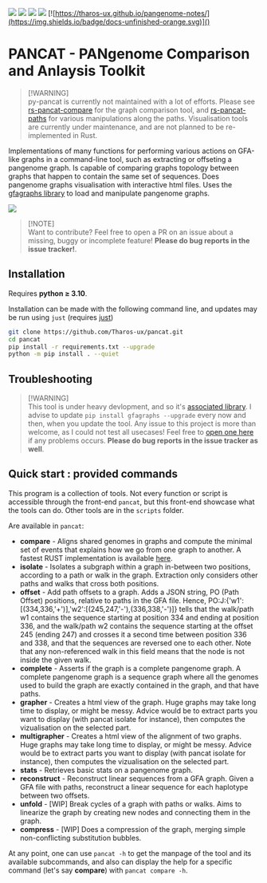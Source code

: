 [![](https://img.shields.io/badge/python-3.10-blue.svg)]()
[![](https://img.shields.io/badge/python-3.11-blue.svg)]()
[![](https://img.shields.io/badge/python-3.12-blue.svg)]()
[![](https://img.shields.io/badge/documentation-unfinished-orange.svg)]()
[![https://tharos-ux.github.io/pangenome-notes/](https://img.shields.io/badge/docs-unfinished-orange.svg)]()

# PANCAT - PANgenome Comparison and Anlaysis Toolkit

> [!WARNING]\
> py-pancat is currently not maintained with a lot of efforts. Please see [rs-pancat-compare](https://github.com/dubssieg/rs-pancat-compare) for the graph comparison tool, and [rs-pancat-paths](https://github.com/dubssieg/rs-pancat-paths) for various manipulations along the paths. Visualisation tools are currently under maintenance, and are not planned to be re-implemented in Rust.

Implementations of many functions for performing various actions on GFA-like graphs in a command-line tool, such as extracting or offseting a pangenome graph.
Is capable of comparing graphs topology between graphs that happen to contain the same set of sequences. Does pangenome graphs visualisation with interactive html files.
Uses the [gfagraphs library](https://pypi.org/project/gfagraphs/) to load and manipulate pangenome graphs.

![](https://media.discordapp.net/attachments/874430800802754623/1180182798968033280/graph_big.png)

> [!NOTE]\
> Want to contribute? Feel free to open a PR on an issue about a missing, buggy or incomplete feature! **Please do bug reports in the issue tracker!**.

## Installation

Requires **python $\geq$ 3.10**.

Installation can be made with the following command line, and updates may be run using `just` (requires [just](https://github.com/casey/just))

```bash
git clone https://github.com/Tharos-ux/pancat.git
cd pancat
pip install -r requirements.txt --upgrade
python -m pip install . --quiet
```

## Troubleshooting

> [!WARNING]\
> This tool is under heavy devlopment, and so it's [associated library](https://github.com/Tharos-ux/gfagraphs). I advise to update `pip install gfagraphs --upgrade` every now and then, when you update the tool. Any issue to this project is more than welcome, as I could not test all usecases! Feel free to [open one here](https://github.com/Tharos-ux/pancat/issues) if any problems occurs. **Please do bug reports in the issue tracker as well**.

## Quick start : provided commands

This program is a collection of tools.
Not every function or script is accessible through the front-end `pancat`, but this front-end showcase what the tools can do.
Other tools are in the `scripts` folder. 

Are available in `pancat`:

+ **compare** - Aligns shared genomes in graphs and compute the minimal set of events that explains how we go from one graph to another. A fastest RUST implementation is available [here](https://github.com/Tharos-ux/rs-pancat-compare).
+ **isolate** - Isolates a subgraph within a graph in-between two positions, according to a path or walk in the graph. Extraction only considers other paths and walks that cross both positions.
+ **offset** - Add path offsets to a graph. Adds a JSON string, PO (Path Offset) positions, relative to paths in the GFA file. Hence, PO:J:{'w1':[(334,336,'+')],'w2':[(245,247,'-'),(336,338,'-')]} tells that the walk/path w1 contains the sequence starting at position 334 and ending at position 336, and the walk/path w2 contains the sequence starting at the offset 245 (ending 247) and crosses it a second time between position 336 and 338, and that the sequences are reversed one to each other. Note that any non-referenced walk in this field means that the node is not inside the given walk.
+ **complete** - Asserts if the graph is a complete pangenome graph. A complete pangenome graph is a sequence graph where all the genomes used to build the graph are exactly contained in the graph, and that have paths.
+ **grapher** - Creates a html view of the graph. Huge graphs may take long time to display, or might be messy. Advice would be to extract parts you want to display (with pancat isolate for instance), then computes the vizualisation on the selected part.
+ **multigrapher** - Creates a html view of the alignment of two graphs. Huge graphs may take long time to display, or might be messy. Advice would be to extract parts you want to display (with pancat isolate for instance), then computes the vizualisation on the selected part.
+ **stats** - Retrieves basic stats on a pangenome graph.
+ **reconstruct** - Reconstruct linear sequences from a GFA graph. Given a GFA file with paths, reconstruct a linear sequence for each haplotype between two offsets.
+ **unfold** - [WIP] Break cycles of a graph with paths or walks. Aims to linearize the graph by creating new nodes and connecting them in the graph.
+ **compress** - [WIP] Does a compression of the graph, merging simple non-conflicting substitution bubbles.

At any point, one can use `pancat -h` to get the manpage of the tool and its available subcommands, and also can display the help for a specific command (let's say **compare**) with `pancat compare -h`.
